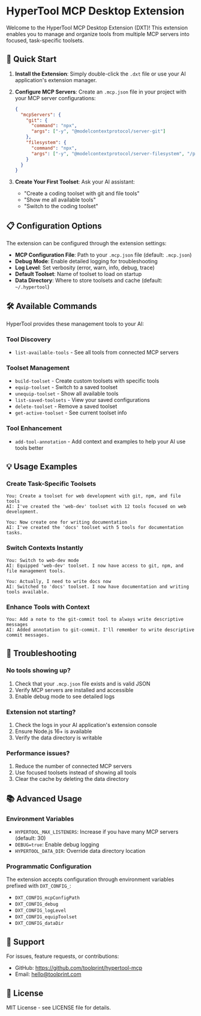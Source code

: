 # HyperTool MCP Desktop Extension

Welcome to the HyperTool MCP Desktop Extension (DXT)! This extension enables you to manage and organize tools from multiple MCP servers into focused, task-specific toolsets.

## 🚀 Quick Start

1. **Install the Extension**: Simply double-click the `.dxt` file or use your AI application's extension manager.

2. **Configure MCP Servers**: Create an `.mcp.json` file in your project with your MCP server configurations:

   ```json
   {
     "mcpServers": {
       "git": {
         "command": "npx",
         "args": ["-y", "@modelcontextprotocol/server-git"]
       },
       "filesystem": {
         "command": "npx",
         "args": ["-y", "@modelcontextprotocol/server-filesystem", "/path/to/allowed/dir"]
       }
     }
   }
   ```

3. **Create Your First Toolset**: Ask your AI assistant:
   - "Create a coding toolset with git and file tools"
   - "Show me all available tools"
   - "Switch to the coding toolset"

## 📋 Configuration Options

The extension can be configured through the extension settings:

- **MCP Configuration File**: Path to your `.mcp.json` file (default: `.mcp.json`)
- **Debug Mode**: Enable detailed logging for troubleshooting
- **Log Level**: Set verbosity (error, warn, info, debug, trace)
- **Default Toolset**: Name of toolset to load on startup
- **Data Directory**: Where to store toolsets and cache (default: `~/.hypertool`)

## 🛠️ Available Commands

HyperTool provides these management tools to your AI:

### Tool Discovery

- `list-available-tools` - See all tools from connected MCP servers

### Toolset Management

- `build-toolset` - Create custom toolsets with specific tools
- `equip-toolset` - Switch to a saved toolset
- `unequip-toolset` - Show all available tools
- `list-saved-toolsets` - View your saved configurations
- `delete-toolset` - Remove a saved toolset
- `get-active-toolset` - See current toolset info

### Tool Enhancement

- `add-tool-annotation` - Add context and examples to help your AI use tools better

## 💡 Usage Examples

### Create Task-Specific Toolsets

```
You: Create a toolset for web development with git, npm, and file tools
AI: I've created the 'web-dev' toolset with 12 tools focused on web development.

You: Now create one for writing documentation
AI: I've created the 'docs' toolset with 5 tools for documentation tasks.
```

### Switch Contexts Instantly

```
You: Switch to web-dev mode
AI: Equipped 'web-dev' toolset. I now have access to git, npm, and file management tools.

You: Actually, I need to write docs now
AI: Switched to 'docs' toolset. I now have documentation and writing tools available.
```

### Enhance Tools with Context

```
You: Add a note to the git-commit tool to always write descriptive messages
AI: Added annotation to git-commit. I'll remember to write descriptive commit messages.
```

## 🔧 Troubleshooting

### No tools showing up?

1. Check that your `.mcp.json` file exists and is valid JSON
2. Verify MCP servers are installed and accessible
3. Enable debug mode to see detailed logs

### Extension not starting?

1. Check the logs in your AI application's extension console
2. Ensure Node.js 16+ is available
3. Verify the data directory is writable

### Performance issues?

1. Reduce the number of connected MCP servers
2. Use focused toolsets instead of showing all tools
3. Clear the cache by deleting the data directory

## 📚 Advanced Usage

### Environment Variables

- `HYPERTOOL_MAX_LISTENERS`: Increase if you have many MCP servers (default: 30)
- `DEBUG=true`: Enable debug logging
- `HYPERTOOL_DATA_DIR`: Override data directory location

### Programmatic Configuration

The extension accepts configuration through environment variables prefixed with `DXT_CONFIG_`:

- `DXT_CONFIG_mcpConfigPath`
- `DXT_CONFIG_debug`
- `DXT_CONFIG_logLevel`
- `DXT_CONFIG_equipToolset`
- `DXT_CONFIG_dataDir`

## 🤝 Support

For issues, feature requests, or contributions:

- GitHub: <https://github.com/toolprint/hypertool-mcp>
- Email: <hello@toolprint.com>

## 📄 License

MIT License - see LICENSE file for details.
